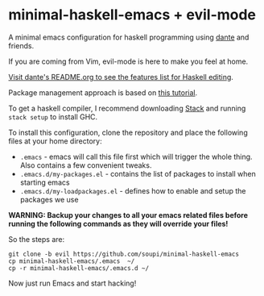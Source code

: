 # minimal-haskell-emacs + evil-mode

A minimal emacs configuration for haskell programming using [dante](https://github.com/jyp/dante) and friends.

If you are coming from Vim, evil-mode is here to make you feel at home.

[Visit dante's README.org to see the features list for Haskell editing](https://github.com/jyp/dante/blob/master/README.org).

Package management approach is based on [this tutorial](http://y.tsutsumi.io/emacs-from-scratch-part-2-package-management.html).

To get a haskell compiler, I recommend downloading [Stack](https://haskell-lang.org/get-started) and running `stack setup` to install GHC.

To install this configuration, clone the repository and place the following files at your home directory:

- `.emacs` - emacs will call this file first which will trigger the whole thing. Also contains a few convenient tweaks.
- `.emacs.d/my-packages.el` - contains the list of packages to install when starting emacs
- `.emacs.d/my-loadpackages.el` - defines how to enable and setup the packages we use

**WARNING: Backup your changes to all your emacs related files before running the following commands as they will override your files!**

So the steps are:

```
git clone -b evil https://github.com/soupi/minimal-haskell-emacs
cp minimal-haskell-emacs/.emacs  ~/
cp -r minimal-haskell-emacs/.emacs.d ~/
```

Now just run Emacs and start hacking!

